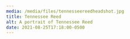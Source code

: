 ```yaml
---
media: /media/files/tennesseereedheadshot.jpg
title: Tennessee Reed
alt: A portrait of Tennessee Reed
date: 2021-08-25T17:18:00-0500
---
```

